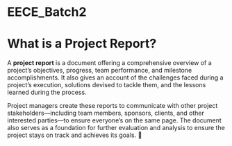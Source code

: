 # EECE_Batch2

# What is a Project Report?

A **project report** is a document offering a comprehensive overview of a project’s objectives, progress, team performance, and milestone accomplishments. It also gives an account of the challenges faced during a project’s execution, solutions devised to tackle them, and the lessons learned during the process.

Project managers create these reports to communicate with other project stakeholders—including team members, sponsors, clients, and other interested parties—to ensure everyone’s on the same page. The document also serves as a foundation for further evaluation and analysis to ensure the project stays on track and achieves its goals. 🎯
